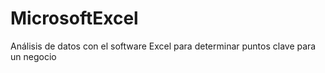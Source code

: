 # MicrosoftExcel
Análisis de datos con el software Excel para determinar puntos clave para un negocio
